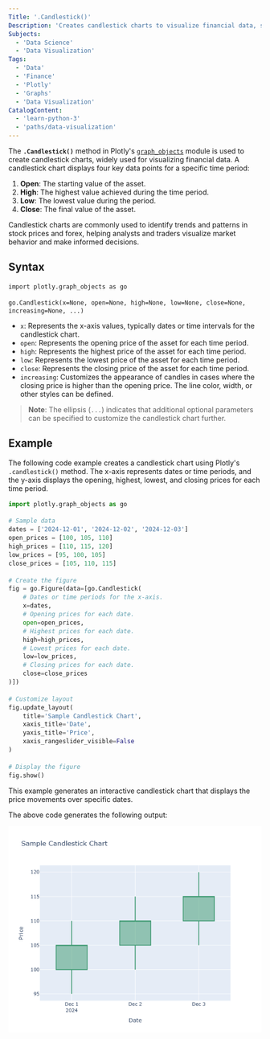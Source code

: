 ```yaml
---
Title: '.Candlestick()'
Description: 'Creates candlestick charts to visualize financial data, showing open, high, low, and close values over time.'
Subjects:
  - 'Data Science'
  - 'Data Visualization'
Tags:
  - 'Data'
  - 'Finance'
  - 'Plotly'
  - 'Graphs'
  - 'Data Visualization'
CatalogContent:
  - 'learn-python-3'
  - 'paths/data-visualization'
---
```


The **`.Candlestick()`** method in Plotly's [`graph_objects`](https://www.codecademy.com/resources/docs/plotly/graph-objects) module is used to create candlestick charts, widely used for visualizing financial data. A candlestick chart displays four key data points for a specific time period:

1. **Open**: The starting value of the asset.
2. **High**: The highest value achieved during the time period.
3. **Low**: The lowest value during the period.
4. **Close**: The final value of the asset.

Candlestick charts are commonly used to identify trends and patterns in stock prices and forex, helping analysts and traders visualize market behavior and make informed decisions.

## Syntax

```pseudo
import plotly.graph_objects as go

go.Candlestick(x=None, open=None, high=None, low=None, close=None, increasing=None, ...)
```

- `x`: Represents the x-axis values, typically dates or time intervals for the candlestick chart.
- `open`: Represents the opening price of the asset for each time period.
- `high`: Represents the highest price of the asset for each time period.
- `low`: Represents the lowest price of the asset for each time period.
- `close`: Represents the closing price of the asset for each time period.
- `increasing`: Customizes the appearance of candles in cases where the closing price is higher than the opening price. The line color, width, or other styles can be defined.

> **Note**: The ellipsis (`...`) indicates that additional optional parameters can be specified to customize the candlestick chart further.

## Example

The following code example creates a candlestick chart using Plotly's `.candlestick()` method. The x-axis represents dates or time periods, and the y-axis displays the opening, highest, lowest, and closing prices for each time period.

```py
import plotly.graph_objects as go

# Sample data
dates = ['2024-12-01', '2024-12-02', '2024-12-03']
open_prices = [100, 105, 110]
high_prices = [110, 115, 120]
low_prices = [95, 100, 105]
close_prices = [105, 110, 115]

# Create the figure
fig = go.Figure(data=[go.Candlestick(
    # Dates or time periods for the x-axis.
    x=dates,
    # Opening prices for each date.
    open=open_prices,
    # Highest prices for each date.
    high=high_prices,
    # Lowest prices for each date.
    low=low_prices,
    # Closing prices for each date.
    close=close_prices
)])

# Customize layout
fig.update_layout(
    title='Sample Candlestick Chart',
    xaxis_title='Date',
    yaxis_title='Price',
    xaxis_rangeslider_visible=False
)

# Display the figure
fig.show()
```

This example generates an interactive candlestick chart that displays the price movements over specific dates.

The above code generates the following output:

![Candlestick example Plotly](https://raw.githubusercontent.com/Codecademy/docs/main/media/candlestick-example.png)
